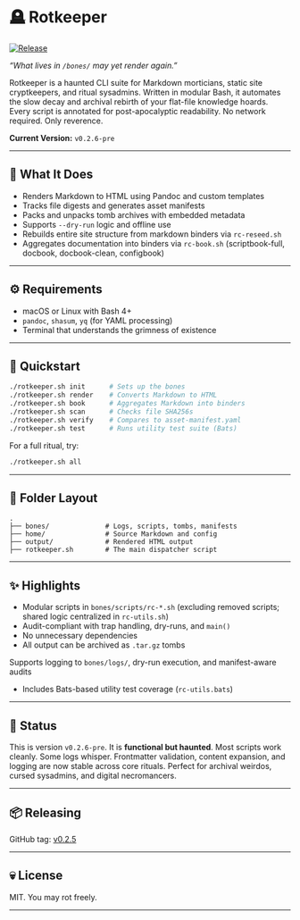 # 🪦 Rotkeeper

[![Release](https://img.shields.io/github/v/release/drawmeanelephant/rotkeeper?sort=semver)](https://github.com/drawmeanelephant/rotkeeper/releases)

*“What lives in `/bones/` may yet render again.”*

Rotkeeper is a haunted CLI suite for Markdown morticians, static site cryptkeepers, and ritual sysadmins.
Written in modular Bash, it automates the slow decay and archival rebirth of your flat-file knowledge hoards.
Every script is annotated for post-apocalyptic readability. No network required. Only reverence.

**Current Version:** `v0.2.6-pre`

***

## 📁 What It Does

- Renders Markdown to HTML using Pandoc and custom templates
- Tracks file digests and generates asset manifests
- Packs and unpacks tomb archives with embedded metadata
- Supports `--dry-run` logic and offline use
- Rebuilds entire site structure from markdown binders via `rc-reseed.sh`
- Aggregates documentation into binders via `rc-book.sh` (scriptbook-full, docbook, docbook-clean, configbook)

***

## ⚙️ Requirements

- macOS or Linux with Bash 4+
- `pandoc`, `shasum`, `yq` (for YAML processing)
- Terminal that understands the grimness of existence

***

## 🔧 Quickstart

```bash
./rotkeeper.sh init      # Sets up the bones
./rotkeeper.sh render    # Converts Markdown to HTML
./rotkeeper.sh book      # Aggregates Markdown into binders
./rotkeeper.sh scan      # Checks file SHA256s
./rotkeeper.sh verify    # Compares to asset-manifest.yaml
./rotkeeper.sh test      # Runs utility test suite (Bats)
```

For a full ritual, try:
```bash
./rotkeeper.sh all
```

***

## 📜 Folder Layout

```
.
├── bones/              # Logs, scripts, tombs, manifests
├── home/               # Source Markdown and config
├── output/             # Rendered HTML output
├── rotkeeper.sh        # The main dispatcher script
```

***

## ✨ Highlights

- Modular scripts in `bones/scripts/rc-*.sh` (excluding removed scripts; shared logic centralized in `rc-utils.sh`)
- Audit-compliant with trap handling, dry-runs, and `main()`
- No unnecessary dependencies
- All output can be archived as `.tar.gz` tombs

Supports logging to `bones/logs/`, dry-run execution, and manifest-aware audits

- Includes Bats-based utility test coverage (`rc-utils.bats`)

***

## 🚧 Status

This is version `v0.2.6-pre`.
It is **functional but haunted**.
Most scripts work cleanly. Some logs whisper.
Frontmatter validation, content expansion, and logging are now stable across core rituals.
Perfect for archival weirdos, cursed sysadmins, and digital necromancers.

***

## 📦 Releasing

GitHub tag: [v0.2.5](https://github.com/drawmeanelephant/rotkeeper/releases/tag/0.2.5)

***

## 💀 License

MIT. You may rot freely.

***

<!--
⚠️ This is a post-labor ritual CLI.
Do not manually maintain what entropy can clean for you.
-->